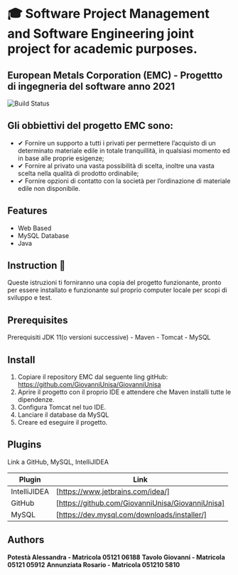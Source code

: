 # 🎓 Software Project Management and Software Engineering joint project for academic purposes.

## European Metals Corporation (EMC) - Progettto di ingegneria del software anno 2021

![Build Status](https://travis-ci.org/joemccann/dillinger.svg?branch=master)

## Gli obbiettivi del progetto EMC sono:
 -   ✔ Fornire un supporto a tutti i privati per permettere l’acquisto di un determinato materiale edile in totale tranquillità, in qualsiasi momento ed in base alle proprie esigenze;
 -   ✔	Fornire al privato una vasta possibilità di scelta, inoltre una vasta scelta nella qualità di prodotto ordinabile;
 -   ✔	Fornire opzioni di contatto con la società per l’ordinazione di materiale edile non disponibile.

## Features
- Web Based
- MySQL Database
- Java 

## Instruction 📄
Queste istruzioni ti forniranno una copia del progetto funzionante, pronto per essere installato e funzionante sul proprio computer locale per scopi di sviluppo e test.

## Prerequisites
Prerequisiti  JDK 11(o versioni successive) - Maven - Tomcat - MySQL

## Install 

1. Copiare il repository EMC dal seguente ling gitHub: https://github.com/GiovanniUnisa/GiovanniUnisa
2. Aprire il progetto con il proprio IDE e attendere che Maven installi tutte le dipendenze. 
3. Configura Tomcat nel tuo IDE.
4. Lanciare il database da MySQL  
5. Creare ed eseguire il progetto.



## Plugins

Link a GitHub, MySQL, IntelliJIDEA

| Plugin | Link |
| ------ | ------ |
| IntelliJIDEA | [https://www.jetbrains.com/idea/] |
| GitHub | [https://github.com/GiovanniUnisa/GiovanniUnisa] |
| MySQL | [https://dev.mysql.com/downloads/installer/]|


## Authors

**Potestà Alessandra  - Matricola 05121 06188**
**Tavolo Giovanni - Matricola 05121 05912**
**Annunziata Rosario - Matricola 051210 5810**
